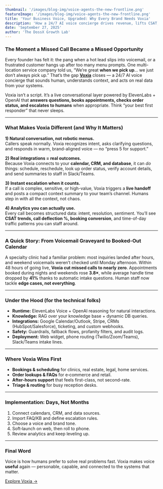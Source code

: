```yaml
---
thumbnail: '/images/blog-img/voice-agents-the-new-frontline.png'
featureImage: '/images/blog-img/voice-agents-the-new-frontline.png'
title: 'Your Business Voice, Upgraded: Why Every Brand Needs Voxia'
description: 'How a 24/7 AI voice concierge drives revenue, lifts CSAT, and scales support without adding headcount.'
date: 'September 27, 2025'
author: 'The DossX Growth Lab'
---
```


### The Moment a Missed Call Became a Missed Opportunity

Every founder has felt it: the pang when a hot lead slips into voicemail, or a frustrated customer hangs up after too many menu prompts. One multi-location service company told us, “We’re great **when we pick up**… we just don’t always pick up.” That’s the gap **[Voxia](/agents/voice)** closes — a 24/7 AI voice concierge that sounds human, understands context, and acts on real data from your systems.

Voxia isn’t a script. It’s a live conversational layer powered by ElevenLabs + OpenAI that **answers questions, books appointments, checks order status, and escalates to humans** when appropriate. Think “your best first responder” that never sleeps.

---

### What Makes Voxia Different (and Why It Matters)

**1) Natural conversation, not robotic menus.**  
Callers speak normally. Voxia recognizes intent, asks clarifying questions, and responds in warm, brand-aligned voice — no “press 5 for support.”

**2) Real integrations = real outcomes.**  
Because Voxia connects to your **calendar, CRM, and database**, it can *do* things: schedule, reschedule, look up order status, verify account details, and send summaries to staff in Slack/Teams.

**3) Instant escalation when it counts.**  
If a call is complex, sensitive, or high-value, Voxia triggers a **live handoff** and posts a compact context summary to your team’s channel. Humans step in with all the context, not chaos.

**4) Analytics you can actually use.**  
Every call becomes structured data: intent, resolution, sentiment. You’ll see **CSAT trends, call deflection %, booking conversion**, and time-of-day traffic patterns you can staff around.

---

### A Quick Story: From Voicemail Graveyard to Booked-Out Calendar

A specialty clinic had a familiar problem: most inquiries landed after hours, and weekend voicemails weren’t checked until Monday afternoon. Within 48 hours of going live, **Voxia cut missed calls to nearly zero**. Appointments booked during nights and weekends rose **3.8×**, while average handle time dropped by **41%** thanks to automatic intake questions. Human staff now tackle **edge cases, not everything**.

---

### Under the Hood (for the technical folks)

- **Runtime:** ElevenLabs Voice + OpenAI reasoning for natural interactions.  
- **Knowledge:** RAG over your knowledge base + dynamic DB queries.  
- **Integrations:** Google Calendar/Outlook, Stripe, CRMs (HubSpot/Salesforce), ticketing, and custom webhooks.  
- **Safety:** Guardrails, fallback flows, profanity filters, and audit logs.  
- **Deployment:** Web widget, phone routing (Twilio/Zoom/Teams), Slack/Teams intake lines.

---

### Where Voxia Wins First

- **Bookings & scheduling** for clinics, real estate, legal, home services.  
- **Order lookups & FAQs** for e‑commerce and retail.  
- **After‑hours support** that feels first-class, not second-rate.  
- **Triage & routing** for busy reception desks.

---

### Implementation: Days, Not Months

1. Connect calendars, CRM, and data sources.  
2. Import FAQ/KB and define escalation rules.  
3. Choose a voice and brand tone.  
4. Soft‑launch on web, then roll to phone.  
5. Review analytics and keep leveling up.

---

### Final Word

Voice is how humans prefer to solve real problems fast. Voxia makes voice **useful** again — personable, capable, and connected to the systems that matter.

[Explore Voxia →](/agents/voice)
